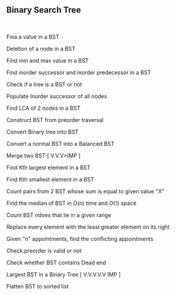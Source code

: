 ## Binary Search Tree
<br>

Fina a value in a BST

Deletion of a node in a BST

Find min and max value in a BST

Find inorder successor and inorder predecessor in a BST

Check if a tree is a BST or not 

Populate Inorder successor of all nodes

Find LCA  of 2 nodes in a BST

Construct BST from preorder traversal

Convert Binary tree into BST

Convert a normal BST into a Balanced BST

Merge two BST [ V.V.V>IMP ]

Find Kth largest element in a BST

Find Kth smallest element in a BST

Count pairs from 2 BST whose sum is equal to given value "X"

Find the median of BST in O(n) time and O(1) space

Count BST ndoes that lie in a given range

Replace every element with the least greater element on its right

Given "n" appointments, find the conflicting appointments

Check preorder is valid or not

Check whether BST contains Dead end

Largest BST in a Binary Tree [ V.V.V.V.V IMP ]

Flatten BST to sorted list
